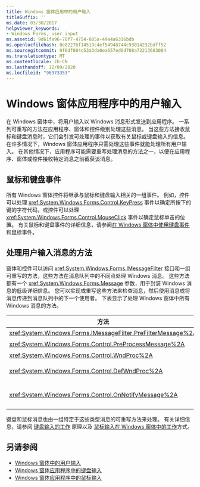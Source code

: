 ```yaml
---
title: Windows 窗体应用中的用户输入
titleSuffix: ''
ms.date: 03/30/2017
helpviewer_keywords:
- Windows Forms, user input
ms.assetid: 9d61fa96-70f7-4754-885a-49a4a6316bdb
ms.openlocfilehash: 8e82276f14519c4ef54948744c93014232bdff52
ms.sourcegitcommit: 9f6df084c53a3da0ea657ed0d708a72213683084
ms.translationtype: MT
ms.contentlocale: zh-CN
ms.lasthandoff: 12/09/2020
ms.locfileid: "96973353"
---
```

# <a name="user-input-in-a-windows-forms-application"></a>Windows 窗体应用程序中的用户输入
在 Windows 窗体中，将用户输入以 Windows 消息形式发送到应用程序。 一系列可重写的方法在应用程序、窗体和控件级别处理这些消息。 当这些方法接收鼠标和键盘消息时，它们会引发可处理的事件以获取有关鼠标或键盘输入的信息。 在许多情况下，Windows 窗体应用程序只需处理这些事件就能处理所有用户输入。 在其他情况下，应用程序可能需要重写处理消息的方法之一，以便在应用程序、窗体或控件接收特定消息之前截获该消息。  
  
## <a name="mouse-and-keyboard-events"></a>鼠标和键盘事件  
 所有 Windows 窗体控件将继承与鼠标和键盘输入相关的一组事件。 例如，控件可以处理 <xref:System.Windows.Forms.Control.KeyPress> 事件以确定所按下的键的字符代码，或控件可以处理 <xref:System.Windows.Forms.Control.MouseClick> 事件以确定鼠标单击的位置。 有关鼠标和键盘事件的详细信息，请参阅[在 Windows 窗体中](mouse-events-in-windows-forms.md)[使用键盘事件](using-keyboard-events.md)和鼠标事件。  
  
## <a name="methods-that-process-user-input-messages"></a>处理用户输入消息的方法  
 窗体和控件可以访问 <xref:System.Windows.Forms.IMessageFilter> 接口和一组可重写的方法，这些方法在消息队列中的不同点处理 Windows 消息。 这些方法都有一个 <xref:System.Windows.Forms.Message> 参数，用于封装 Windows 消息的低级详细信息。 您可以实现或重写这些方法来检查消息，然后使用消息或将消息传递到消息队列中的下一个使用者。 下表显示了处理 Windows 窗体中所有 Windows 消息的方法。  
  
|方法|说明|  
|------------|-----------|  
|<xref:System.Windows.Forms.IMessageFilter.PreFilterMessage%2A>|此方法会截获排队 (也称为在应用程序级别) Windows 消息已发布。|  
|<xref:System.Windows.Forms.Control.PreProcessMessage%2A>|此方法在处理之前，在窗体和控件级别截获 Windows 消息。|  
|<xref:System.Windows.Forms.Control.WndProc%2A>|此方法在窗体和控件级别处理 Windows 消息。|  
|<xref:System.Windows.Forms.Control.DefWndProc%2A>|此方法在窗体和控件级别执行 Windows 消息的默认处理。 这会提供窗口的最小功能。|  
|<xref:System.Windows.Forms.Control.OnNotifyMessage%2A>|此方法在处理消息后，在窗体和控件级别截获这些消息。 <xref:System.Windows.Forms.ControlStyles.EnableNotifyMessage>若要调用此方法，必须设置样式位。|  
  
 键盘和鼠标消息也由一组特定于这些类型消息的可重写方法来处理。 有关详细信息，请参阅 [键盘输入的工作](how-keyboard-input-works.md) 原理以及 [鼠标输入在 Windows 窗体中的工作](how-mouse-input-works-in-windows-forms.md)方式。  
  
## <a name="see-also"></a>另请参阅

- [Windows 窗体中的用户输入](user-input-in-windows-forms.md)
- [Windows 窗体应用程序中的键盘输入](keyboard-input-in-a-windows-forms-application.md)
- [Windows 窗体应用程序中的鼠标输入](mouse-input-in-a-windows-forms-application.md)
